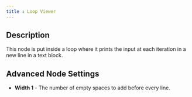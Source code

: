 ```yaml
---
title : Loop Viewer
---
```


## Description

This node is put inside a loop where it prints the input at each
iteration in a new line in a text block.

## Advanced Node Settings

- **Width 1** - The number of empty spaces to add before every line.
